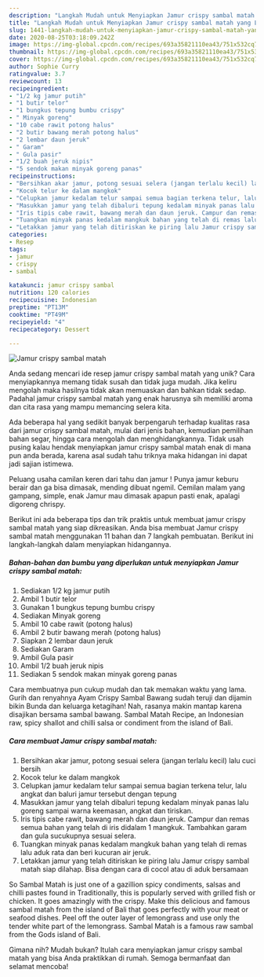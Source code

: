 ```yaml
---
description: "Langkah Mudah untuk Menyiapkan Jamur crispy sambal matah yang Lezat Sekali"
title: "Langkah Mudah untuk Menyiapkan Jamur crispy sambal matah yang Lezat Sekali"
slug: 1441-langkah-mudah-untuk-menyiapkan-jamur-crispy-sambal-matah-yang-lezat-sekali
date: 2020-08-25T03:18:09.242Z
image: https://img-global.cpcdn.com/recipes/693a35821110ea43/751x532cq70/jamur-crispy-sambal-matah-foto-resep-utama.jpg
thumbnail: https://img-global.cpcdn.com/recipes/693a35821110ea43/751x532cq70/jamur-crispy-sambal-matah-foto-resep-utama.jpg
cover: https://img-global.cpcdn.com/recipes/693a35821110ea43/751x532cq70/jamur-crispy-sambal-matah-foto-resep-utama.jpg
author: Sophie Curry
ratingvalue: 3.7
reviewcount: 13
recipeingredient:
- "1/2 kg jamur putih"
- "1 butir telor"
- "1 bungkus tepung bumbu crispy"
- " Minyak goreng"
- "10 cabe rawit potong halus"
- "2 butir bawang merah potong halus"
- "2 lembar daun jeruk"
- " Garam"
- " Gula pasir"
- "1/2 buah jeruk nipis"
- "5 sendok makan minyak goreng panas"
recipeinstructions:
- "Bersihkan akar jamur, potong sesuai selera (jangan terlalu kecil) lalu cuci bersih"
- "Kocok telur ke dalam mangkok"
- "Celupkan jamur kedalam telur sampai semua bagian terkena telur, lalu angkat dan baluri jamur tersebut dengan tepung"
- "Masukkan jamur yang telah dibaluri tepung kedalam minyak panas lalu goreng sampai warna keemasan, angkat dan tiriskan."
- "Iris tipis cabe rawit, bawang merah dan daun jeruk. Campur dan remas semua bahan yang telah di iris didalam 1 mangkuk. Tambahkan garam dan gula sucukupnya sesuai selera."
- "Tuangkan minyak panas kedalam mangkuk bahan yang telah di remas lalu aduk rata dan beri kucuran air jeruk."
- "Letakkan jamur yang telah ditiriskan ke piring lalu Jamur crispy sambal matah siap dilahap. Bisa dengan cara di cocol atau di aduk bersamaan"
categories:
- Resep
tags:
- jamur
- crispy
- sambal

katakunci: jamur crispy sambal 
nutrition: 120 calories
recipecuisine: Indonesian
preptime: "PT13M"
cooktime: "PT49M"
recipeyield: "4"
recipecategory: Dessert

---
```



![Jamur crispy sambal matah](https://img-global.cpcdn.com/recipes/693a35821110ea43/751x532cq70/jamur-crispy-sambal-matah-foto-resep-utama.jpg)

Anda sedang mencari ide resep jamur crispy sambal matah yang unik? Cara menyiapkannya memang tidak susah dan tidak juga mudah. Jika keliru mengolah maka hasilnya tidak akan memuaskan dan bahkan tidak sedap. Padahal jamur crispy sambal matah yang enak harusnya sih memiliki aroma dan cita rasa yang mampu memancing selera kita.

Ada beberapa hal yang sedikit banyak berpengaruh terhadap kualitas rasa dari jamur crispy sambal matah, mulai dari jenis bahan, kemudian pemilihan bahan segar, hingga cara mengolah dan menghidangkannya. Tidak usah pusing kalau hendak menyiapkan jamur crispy sambal matah enak di mana pun anda berada, karena asal sudah tahu triknya maka hidangan ini dapat jadi sajian istimewa.

Peluang usaha camilan keren dari tahu dan jamur ! Punya jamur keburu berair dan ga bisa dimasak, mending dibuat ngemil. Cemilan malam yang gampang, simple, enak Jamur mau dimasak apapun pasti enak, apalagi digoreng chrispy.


Berikut ini ada beberapa tips dan trik praktis untuk membuat jamur crispy sambal matah yang siap dikreasikan. Anda bisa membuat Jamur crispy sambal matah menggunakan 11 bahan dan 7 langkah pembuatan. Berikut ini langkah-langkah dalam menyiapkan hidangannya.

<!--inarticleads1-->

##### Bahan-bahan dan bumbu yang diperlukan untuk menyiapkan Jamur crispy sambal matah:

1. Sediakan 1/2 kg jamur putih
1. Ambil 1 butir telor
1. Gunakan 1 bungkus tepung bumbu crispy
1. Sediakan  Minyak goreng
1. Ambil 10 cabe rawit (potong halus)
1. Ambil 2 butir bawang merah (potong halus)
1. Siapkan 2 lembar daun jeruk
1. Sediakan  Garam
1. Ambil  Gula pasir
1. Ambil 1/2 buah jeruk nipis
1. Sediakan 5 sendok makan minyak goreng panas


Cara membuatnya pun cukup mudah dan tak memakan waktu yang lama. Gurih dan renyahnya Ayam Crispy Sambal Bawang sudah teruji dan dijamin bikin Bunda dan keluarga ketagihan! Nah, rasanya makin mantap karena disajikan bersama sambal bawang. Sambal Matah Recipe, an Indonesian raw, spicy shallot and chilli salsa or condiment from the island of Bali. 

<!--inarticleads2-->

##### Cara membuat Jamur crispy sambal matah:

1. Bersihkan akar jamur, potong sesuai selera (jangan terlalu kecil) lalu cuci bersih
1. Kocok telur ke dalam mangkok
1. Celupkan jamur kedalam telur sampai semua bagian terkena telur, lalu angkat dan baluri jamur tersebut dengan tepung
1. Masukkan jamur yang telah dibaluri tepung kedalam minyak panas lalu goreng sampai warna keemasan, angkat dan tiriskan.
1. Iris tipis cabe rawit, bawang merah dan daun jeruk. Campur dan remas semua bahan yang telah di iris didalam 1 mangkuk. Tambahkan garam dan gula sucukupnya sesuai selera.
1. Tuangkan minyak panas kedalam mangkuk bahan yang telah di remas lalu aduk rata dan beri kucuran air jeruk.
1. Letakkan jamur yang telah ditiriskan ke piring lalu Jamur crispy sambal matah siap dilahap. Bisa dengan cara di cocol atau di aduk bersamaan


So Sambal Matah is just one of a gazillion spicy condiments, salsas and chilli pastes found in Traditionally, this is popularly served with grilled fish or chicken. It goes amazingly with the crispy. Make this delicious and famous sambal matah from the island of Bali that goes perfectly with your meat or seafood dishes. Peel off the outer layer of lemongrass and use only the tender white part of the lemongrass. Sambal Matah is a famous raw sambal from the Gods island of Bali. 

Gimana nih? Mudah bukan? Itulah cara menyiapkan jamur crispy sambal matah yang bisa Anda praktikkan di rumah. Semoga bermanfaat dan selamat mencoba!
